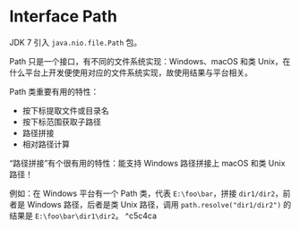 # Interface Path

JDK 7 引入 `java.nio.file.Path` 包。

Path 只是一个接口，有不同的文件系统实现：Windows、macOS 和类 Unix，在什么平台上开发便使用对应的文件系统实现，故使用结果与平台相关。

Path 类重要有用的特性：

- 按下标提取文件或目录名
- 按下标范围获取子路径
- 路径拼接
- 相对路径计算

“路径拼接”有个很有用的特性：能支持 Windows 路径拼接上 macOS 和类 Unix 路径！

例如：在 Windows 平台有一个 Path 类，代表 `E:\foo\bar`，拼接 `dir1/dir2`，前者是 Windows 路径，后者是类 Unix 路径，调用 `path.resolve("dir1/dir2")` 的结果是 `E:\foo\bar\dir1\dir2`。 ^c5c4ca

